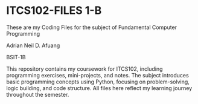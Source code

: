 # ITCS102-FILES 1-B
These are my Coding Files for the subject of Fundamental Computer Programming

Adrian Neil D. Afuang

BSIT-1B

This repository contains my coursework for ITCS102, including programming exercises, mini-projects, and notes. The subject introduces basic programming concepts using Python, focusing on problem-solving, logic building, and code structure. All files here reflect my learning journey throughout the semester.

